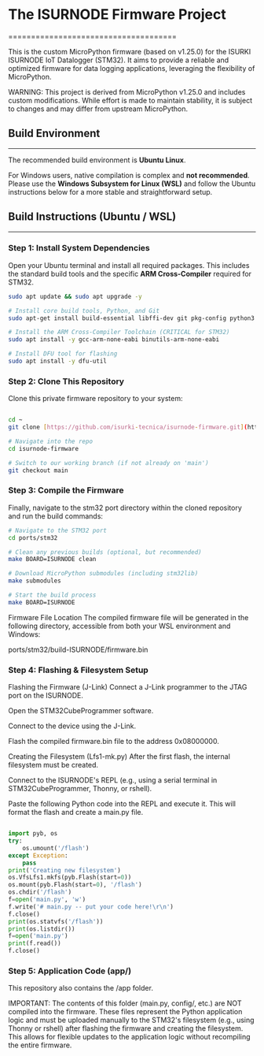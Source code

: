 # The ISURNODE Firmware Project
=====================================

This is the custom MicroPython firmware (based on v1.25.0) for the ISURKI ISURNODE IoT Datalogger (STM32).
It aims to provide a reliable and optimized firmware for data logging applications, leveraging the flexibility of MicroPython.

WARNING: This project is derived from MicroPython v1.25.0 and includes custom modifications. While effort is made to maintain stability, it is subject to changes and may differ from upstream MicroPython.

## Build Environment
-----------------
The recommended build environment is **Ubuntu Linux**.

For Windows users, native compilation is complex and **not recommended**. Please use the **Windows Subsystem for Linux (WSL)** and follow the Ubuntu instructions below for a more stable and straightforward setup.

## Build Instructions (Ubuntu / WSL)
---------------------------------

### Step 1: Install System Dependencies

Open your Ubuntu terminal and install all required packages. This includes the standard build tools and the specific **ARM Cross-Compiler** required for STM32.

```bash
sudo apt update && sudo apt upgrade -y

# Install core build tools, Python, and Git
sudo apt-get install build-essential libffi-dev git pkg-config python3 python3-pip

# Install the ARM Cross-Compiler Toolchain (CRITICAL for STM32)
sudo apt install -y gcc-arm-none-eabi binutils-arm-none-eabi

# Install DFU tool for flashing
sudo apt install -y dfu-util
```

### Step 2: Clone This Repository
Clone this private firmware repository to your system:

```bash

cd ~
git clone [https://github.com/isurki-tecnica/isurnode-firmware.git](https://github.com/isurki-tecnica/isurnode-firmware.git)

# Navigate into the repo
cd isurnode-firmware

# Switch to our working branch (if not already on 'main')
git checkout main

```
### Step 3: Compile the Firmware
Finally, navigate to the stm32 port directory within the cloned repository and run the build commands:

```bash
# Navigate to the STM32 port
cd ports/stm32

# Clean any previous builds (optional, but recommended)
make BOARD=ISURNODE clean

# Download MicroPython submodules (including stm32lib)
make submodules

# Start the build process
make BOARD=ISURNODE
```

Firmware File Location
The compiled firmware file will be generated in the following directory, accessible from both your WSL environment and Windows:

ports/stm32/build-ISURNODE/firmware.bin

### Step 4: Flashing & Filesystem Setup

Flashing the Firmware (J-Link)
Connect a J-Link programmer to the JTAG port on the ISURNODE.

Open the STM32CubeProgrammer software.

Connect to the device using the J-Link.

Flash the compiled firmware.bin file to the address 0x08000000.

Creating the Filesystem (Lfs1-mk.py)
After the first flash, the internal filesystem must be created.

Connect to the ISURNODE's REPL (e.g., using a serial terminal in STM32CubeProgrammer, Thonny, or rshell).

Paste the following Python code into the REPL and execute it. This will format the flash and create a main.py file.

```Python

import pyb, os
try:
    os.umount('/flash')
except Exception: 
    pass
print('Creating new filesystem')
os.VfsLfs1.mkfs(pyb.Flash(start=0))
os.mount(pyb.Flash(start=0), '/flash')
os.chdir('/flash')
f=open('main.py', 'w')
f.write('# main.py -- put your code here!\r\n')
f.close()
print(os.statvfs('/flash'))
print(os.listdir())
f=open('main.py')
print(f.read())
f.close()
```
### Step 5: Application Code (app/)
This repository also contains the /app folder.

IMPORTANT: The contents of this folder (main.py, config/, etc.) are NOT compiled into the firmware. These files represent the Python application logic and must be uploaded manually to the STM32's filesystem (e.g., using Thonny or rshell) after flashing the firmware and creating the filesystem. This allows for flexible updates to the application logic without recompiling the entire firmware.